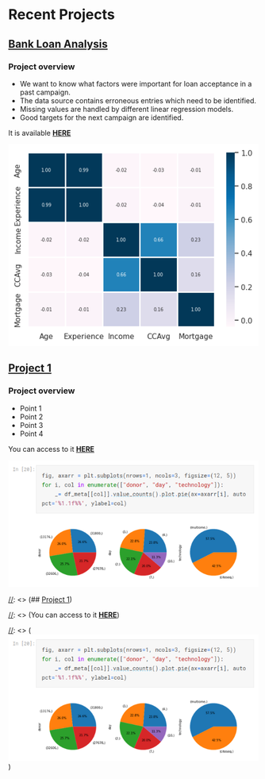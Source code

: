 # Recent Projects

## [Bank Loan Analysis](https://github.com/henzelennard/personal-loan-modelling)

### Project overview
* We want to know what factors were important for loan acceptance in a past campaign.
* The data source contains erroneous entries which need to be identified.
* Missing values are handled by different linear regression models.
* Good targets for the next campaign are identified.

It is available **[HERE](https://github.com/henzelennard/henzelennard.github.io)**

[![Project 1 Image](/personal-loan-modelling/correlation_matrix.png)](https://github.com/henzelennard/henzelennard.github.io)


## [Project 1](https://github.com/henzelennard/henzelennard.github.io)

### Project overview
* Point 1
* Point 2
* Point 3
* Point 4

You can access to it **[HERE](https://github.com/henzelennard/henzelennard.github.io)**

[![Project 1 Image](media/placeholder.png)](https://github.com/henzelennard/henzelennard.github.io)




[//]: <> (## [Project 1](https://github.com/henzelennard/henzelennard.github.io))

[//]: <> (### Project overview)
[//]: <> (* Point 1)
[//]: <> (* Point 2)
[//]: <> (* Point 3)
[//]: <> (* Point 4)

[//]: <> (You can access to it **[HERE](https://github.com/henzelennard/henzelennard.github.io)**)

[//]: <> ([![Project 1 Image](media/placeholder.png)](https://github.com/henzelennard/henzelennard.github.io))
